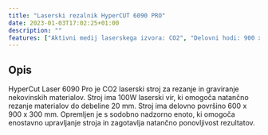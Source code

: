 ```yaml
---
title: "Laserski rezalnik HyperCUT 6090 PRO"
date: 2023-01-03T17:02:25+01:00
description: ""
features: ["Aktivni medij laserskega izvora: CO2", "Delovni hodi: 900 x 600 mm", "Maksimalna hitrost delovnih gibov: 25000 mm/min", "Moč laserskega izvora: 100 W", "Graviranje: steklo, pleksi,  les, usnje, papir, karton, blago, eloksirani aliminij","Rezanje: les, karton, usnje, goba, stiropor, pleksi, folija, cerada"]
---
```

## Opis
HyperCut Laser 6090 Pro je CO2 laserski stroj za rezanje in graviranje nekovinskih materialov. Stroj ima 100W laserski vir, ki omogoča natančno rezanje materialov do debeline 20 mm. Stroj ima delovno površino 600 x 900 x 300 mm. Opremljen je s sodobno nadzorno enoto, ki omogoča enostavno upravljanje stroja in zagotavlja natančno ponovljivost rezultatov. 

